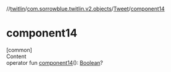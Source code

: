 //[twitlin](../../index.md)/[com.sorrowblue.twitlin.v2.objects](../index.md)/[Tweet](index.md)/[component14](component14.md)



# component14  
[common]  
Content  
operator fun [component14](component14.md)(): [Boolean](https://kotlinlang.org/api/latest/jvm/stdlib/kotlin/-boolean/index.html)?  



